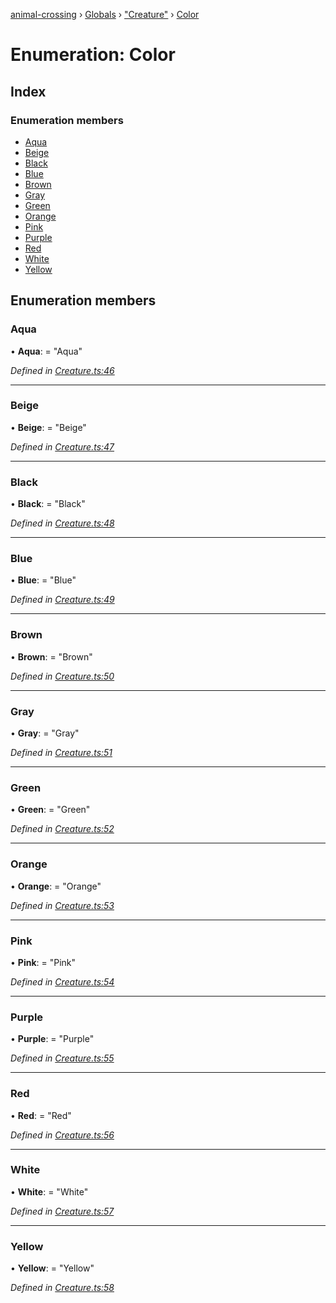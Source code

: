 [animal-crossing](../README.md) › [Globals](../globals.md) › ["Creature"](../modules/_creature_.md) › [Color](_creature_.color.md)

# Enumeration: Color

## Index

### Enumeration members

* [Aqua](_creature_.color.md#aqua)
* [Beige](_creature_.color.md#beige)
* [Black](_creature_.color.md#black)
* [Blue](_creature_.color.md#blue)
* [Brown](_creature_.color.md#brown)
* [Gray](_creature_.color.md#gray)
* [Green](_creature_.color.md#green)
* [Orange](_creature_.color.md#orange)
* [Pink](_creature_.color.md#pink)
* [Purple](_creature_.color.md#purple)
* [Red](_creature_.color.md#red)
* [White](_creature_.color.md#white)
* [Yellow](_creature_.color.md#yellow)

## Enumeration members

###  Aqua

• **Aqua**: = "Aqua"

*Defined in [Creature.ts:46](https://github.com/Norviah/animal-crossing/blob/682361d/module/types/Creature.ts#L46)*

___

###  Beige

• **Beige**: = "Beige"

*Defined in [Creature.ts:47](https://github.com/Norviah/animal-crossing/blob/682361d/module/types/Creature.ts#L47)*

___

###  Black

• **Black**: = "Black"

*Defined in [Creature.ts:48](https://github.com/Norviah/animal-crossing/blob/682361d/module/types/Creature.ts#L48)*

___

###  Blue

• **Blue**: = "Blue"

*Defined in [Creature.ts:49](https://github.com/Norviah/animal-crossing/blob/682361d/module/types/Creature.ts#L49)*

___

###  Brown

• **Brown**: = "Brown"

*Defined in [Creature.ts:50](https://github.com/Norviah/animal-crossing/blob/682361d/module/types/Creature.ts#L50)*

___

###  Gray

• **Gray**: = "Gray"

*Defined in [Creature.ts:51](https://github.com/Norviah/animal-crossing/blob/682361d/module/types/Creature.ts#L51)*

___

###  Green

• **Green**: = "Green"

*Defined in [Creature.ts:52](https://github.com/Norviah/animal-crossing/blob/682361d/module/types/Creature.ts#L52)*

___

###  Orange

• **Orange**: = "Orange"

*Defined in [Creature.ts:53](https://github.com/Norviah/animal-crossing/blob/682361d/module/types/Creature.ts#L53)*

___

###  Pink

• **Pink**: = "Pink"

*Defined in [Creature.ts:54](https://github.com/Norviah/animal-crossing/blob/682361d/module/types/Creature.ts#L54)*

___

###  Purple

• **Purple**: = "Purple"

*Defined in [Creature.ts:55](https://github.com/Norviah/animal-crossing/blob/682361d/module/types/Creature.ts#L55)*

___

###  Red

• **Red**: = "Red"

*Defined in [Creature.ts:56](https://github.com/Norviah/animal-crossing/blob/682361d/module/types/Creature.ts#L56)*

___

###  White

• **White**: = "White"

*Defined in [Creature.ts:57](https://github.com/Norviah/animal-crossing/blob/682361d/module/types/Creature.ts#L57)*

___

###  Yellow

• **Yellow**: = "Yellow"

*Defined in [Creature.ts:58](https://github.com/Norviah/animal-crossing/blob/682361d/module/types/Creature.ts#L58)*
